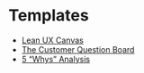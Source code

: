 # Templates
* [Lean UX Canvas](https://miro.com/templates/lean-ux-canvas)
* [The Customer Question Board](https://miro.com/miroverse/category/workshops/the-question-board)
* [5 “Whys” Analysis](https://miro.com/miroverse/category/workshops/atlassian-team-plays-5-whys-analysis)